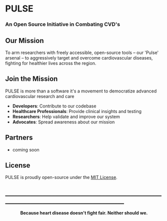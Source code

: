 # PULSE
###  An Open Source Initiative in Combating CVD's


## Our Mission

To arm researchers with freely accessible, open-source tools – our 'Pulse' arsenal – to aggressively target and overcome cardiovascular diseases, fighting for healthier lives across the region.

## Join the Mission 
PULSE is more than  a software it's a movement to democratize advanced cardiovascular research and care

- **Developers**: Contribute to our codebase
- **Healthcare Professionals**: Provide clinical insights and testing
- **Researchers**: Help validate and improve our system
- **Advocates**: Spread awareness about our mission

## Partners
- coming soon
## License

PULSE is proudly open-source under the [MIT License](LICENSE.md).

## ________________________________________________________________________________________

<p align="center">
<strong>Because heart disease doesn't fight fair. Neither should we.</strong>
</p>
